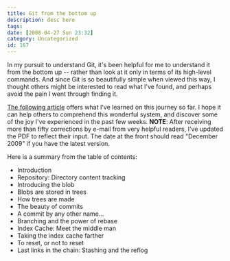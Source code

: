```yaml
---
title: Git from the bottom up
description: desc here
tags: 
date: [2008-04-27 Sun 23:32]
category: Uncategorized
id: 167
---
```


In my pursuit to understand Git, it's been helpful for me to understand it from the bottom up -- rather than look at it only in terms of its high-level commands.  And since Git is so beautifully simple when viewed this way, I thought others might be interested to read what I've found, and perhaps avoid the pain I went through finding it.

[The following article][] offers what I've learned on this journey so far.  I hope it can help others to comprehend this wonderful system, and discover some of the joy I've experienced in the past few weeks.  **NOTE**: After receiving more than fifty corrections by e-mail from very helpful readers, I've updated the PDF to reflect their input.  The date at the front should read "December 2009" if you have the latest version.

Here is a summary from the table of contents:

  * Introduction
  * Repository: Directory content tracking
  * Introducing the blob
  * Blobs are stored in trees
  * How trees are made
  * The beauty of commits
  * A commit by any other name...
  * Branching and the power of rebase
  * Index Cache: Meet the middle man
  * Taking the index cache farther
  * To reset, or not to reset
  * Last links in the chain: Stashing and the reflog

[The following article]: http://ftp.newartisans.com/pub/git.from.bottom.up.pdf

